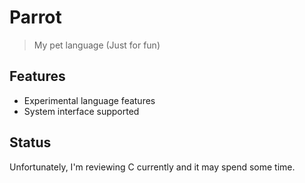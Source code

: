 # Parrot
>My pet language (Just for fun)


## Features
+ Experimental language features
+ System interface supported

## Status
Unfortunately, I'm reviewing C currently and it may spend some time.